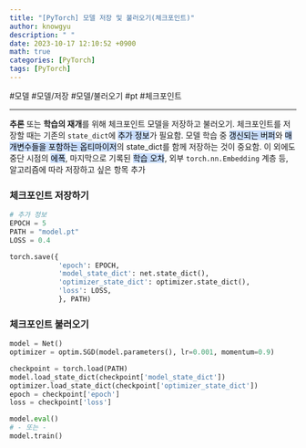 ```yaml
---
title: "[PyTorch] 모델 저장 및 불러오기(체크포인트)"
author: knowgyu
description: " "
date: 2023-10-17 12:10:52 +0900
math: true
categories: [PyTorch]
tags: [PyTorch]
---
```


#모델 #모델/저장 #모델/불러오기 #pt #체크포인트
***
**추론** 또는 **학습의 재개**를 위해 체크포인트 모델을 저장하고 불러오기.
체크포인트를 저장할 때는 기존의 `state_dict`에 <mark style="background: #ADCCFFA6;">추가 정보</mark>가 필요함. 모델 학습 중 <mark style="background: #ADCCFFA6;">갱신되는 버퍼</mark>와 <mark style="background: #ADCCFFA6;">매개변수들을 포함하는 옵티마이저</mark>의 state_dict를 함께 저장하는 것이 중요함. 이 외에도 중단 시점의 <mark style="background: #ADCCFFA6;">에폭</mark>, 마지막으로 기록된 <mark style="background: #ADCCFFA6;">학습 오차</mark>, 외부 `torch.nn.Embedding` 계층 등, 알고리즘에 따라 저장하고 싶은 항목 추가

### 체크포인트 저장하기
```python
# 추가 정보
EPOCH = 5
PATH = "model.pt"
LOSS = 0.4

torch.save({
            'epoch': EPOCH,
            'model_state_dict': net.state_dict(),
            'optimizer_state_dict': optimizer.state_dict(),
            'loss': LOSS,
            }, PATH)
```

### 체크포인트 불러오기
```python
model = Net()
optimizer = optim.SGD(model.parameters(), lr=0.001, momentum=0.9)

checkpoint = torch.load(PATH)
model.load_state_dict(checkpoint['model_state_dict'])
optimizer.load_state_dict(checkpoint['optimizer_state_dict'])
epoch = checkpoint['epoch']
loss = checkpoint['loss']

model.eval()
# - 또는 -
model.train()
```
